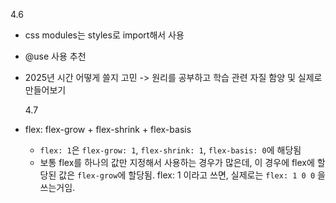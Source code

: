 4.6

- css modules는 styles로 import해서 사용
- @use 사용 추천
- 2025년 시간 어떻게 쓸지 고민 -> 원리를 공부하고 학습 관련 자질 함양 및 실제로 만들어보기

  4.7

- flex: flex-grow + flex-shrink + flex-basis
  - `flex: 1`은 `flex-grow: 1`, `flex-shrink: 1`, `flex-basis: 0`에 해당됨
  - 보통 flex를 하나의 값만 지정해서 사용하는 경우가 많은데, 이 경우에 flex에 할당된 값은 `flex-grow`에 할당됨. flex: 1 이라고 쓰면, 실제로는 `flex: 1 0 0` 을 쓰는거임.
